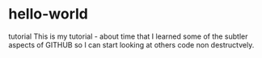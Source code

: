 # hello-world
tutorial
This is my tutorial - about time that I learned some of the subtler aspects of GITHUB so I can start looking at others code non destructvely.
